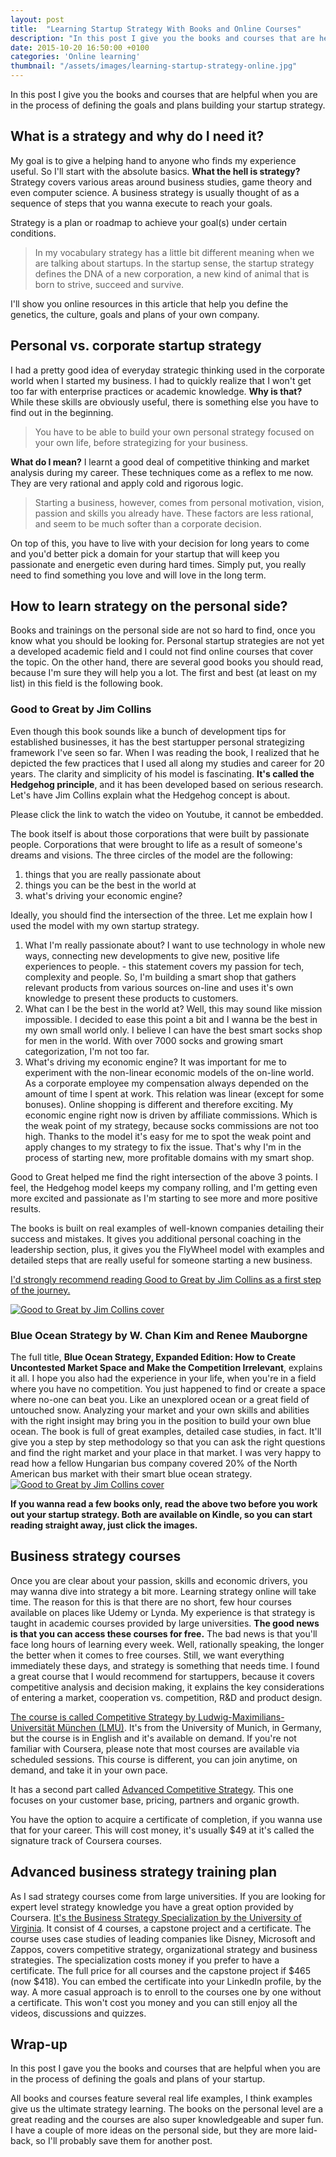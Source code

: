 ```yaml
---
layout: post
title:  "Learning Startup Strategy With Books and Online Courses"
description: "In this post I give you the books and courses that are helpful when you are in the process of defining the goals and plans building your startup strategy."
date: 2015-10-20 16:50:00 +0100
categories: 'Online learning'
thumbnail: "/assets/images/learning-startup-strategy-online.jpg"
---
```

In this post I give you the books and courses that are helpful when you are in the process of defining the goals and plans building your startup strategy.

## What is a strategy and why do I need it? 
My goal is to give a helping hand to anyone who finds my experience useful. So I'll start with the absolute basics. **What the hell is strategy?**
Strategy covers various areas around business studies, game theory and even computer science. A business strategy is usually thought of as a sequence of steps that you wanna execute to reach your goals.

Strategy is a plan or roadmap to achieve your goal(s) under certain conditions.
> In my vocabulary strategy has a little bit different meaning when we are talking about startups.
In the startup sense, the startup strategy defines the DNA of a new corporation, a new kind of animal that is born to strive, succeed and survive.

I'll show you online resources in this article that help you define the genetics, the culture, goals and plans of your own company.

## Personal vs. corporate startup strategy

I had a pretty good idea of everyday strategic thinking used in the corporate world when I started my business. I had to quickly realize that I won't get too far with enterprise practices or academic knowledge. **Why is that?**
While these skills are obviously useful, there is something else you have to find out in the beginning.

> You have to be able to build your own personal strategy focused on your own life, before strategizing for your business.

**What do I mean?** I learnt a good deal of competitive thinking and market analysis during my career.
These techniques come as a reflex to me now. They are very rational and apply cold and rigorous logic.

> Starting a business, however, comes from personal motivation, vision, passion and skills you already have. These factors are less rational, and seem to be much softer than a corporate decision.

On top of this, you have to live with your decision for long years to come and you'd better pick a domain for your startup that will keep you passionate and energetic even during hard times.
Simply put, you really need to find something you love and will love in the long term.

## How to learn strategy on the personal side?

Books and trainings on the personal side are not so hard to find, once you know what you should be looking for.
Personal startup strategies are not yet a developed academic field and I could not find online courses that cover the topic.
On the other hand, there are several good books you should read, because I'm sure they will help you a lot.
The first and best (at least on my list) in this field is the following book.

### Good to Great by Jim Collins

Even though this book sounds like a bunch of development tips for established businesses, it has the best startupper personal strategizing framework I've seen so far.
When I was reading the book, I realized that he depicted the few practices that I used all along my studies and career for 20 years.
The clarity and simplicity of his model is fascinating. **It's called the Hedgehog principle**, and it has been developed based on serious research.
Let's have Jim Collins explain what the Hedgehog concept is about.

Please click the link to watch the video on Youtube, it cannot be embedded.

The book itself is about those corporations that were built by passionate people. Corporations that were brought to life as a result of someone's dreams and visions.
The three circles of the model are the following:

1. things that you are really passionate about
2. things you can be the best in the world at
3. what's driving your economic engine?

Ideally, you should find the intersection of the three. Let me explain how I used the model with my own startup strategy.

1. What I'm really passionate about? I want to use technology in whole new ways, connecting new developments to give new, positive life experiences to people. - this statement covers my passion for tech, complexity and people.
So, I'm building a smart shop that gathers relevant products from various sources on-line and uses it's own knowledge to present these products to customers.
2. What can I be the best in the world at? Well, this may sound like mission impossible.
I decided to ease this point a bit and I wanna be the best in my own small world only. I believe I can have the best smart socks shop for men in the world.
With over 7000 socks and growing smart categorization, I'm not too far.
3. What's driving my economic engine? It was important for me to experiment with the non-linear economic models of the on-line world.
As a corporate employee my compensation always depended on the amount of time I spent at work. This relation was linear (except for some bonuses).
Online shopping is different and therefore exciting.
My economic engine right now is driven by affiliate commissions. Which is the weak point of my strategy, because socks commissions are not too high. Thanks to the model it's easy for me to spot the weak point and apply changes to my strategy to fix the issue. That's why I'm in the process of starting new, more profitable domains with my smart shop.

Good to Great helped me find the right intersection of the above 3 points. I feel, the Hedgehog model keeps my company rolling, and I'm getting even more excited and passionate as I'm starting to see more and more positive results.

The books is built on real examples of well-known companies detailing their success and mistakes. It gives you additional personal coaching in the leadership section, plus, it gives you the FlyWheel model with examples and detailed steps that are really useful for someone starting a new business.

[I'd strongly recommend reading Good to Great by Jim Collins as a first step of the journey.](http://www.amazon.com/Good-Great-Some-Companies-Others/dp/0066620996)

[![Good to Great by Jim Collins cover](http://ecx.images-amazon.com/images/I/41EV9hbgbCL._SX327_BO1,204,203,200_.jpg "Good to Great by Jim Collins cover")](http://www.amazon.com/Good-Great-Some-Companies-Others/dp/0066620996)

### Blue Ocean Strategy by W. Chan Kim and Renee Mauborgne

The full title, **Blue Ocean Strategy, Expanded Edition: How to Create Uncontested Market Space and Make the Competition Irrelevant**, explains it all.
I hope you also had the experience in your life, when you're in a field where you have no competition. You just happened to find or create a space where no-one can beat you.
Like an unexplored ocean or a great field of untouched snow.
Analyzing your market and your own skills and abilities with the right insight may bring you in the position to build your own blue ocean.
The book is full of great examples, detailed case studies, in fact.
It'll give you a step by step methodology so that you can ask the right questions and find the right market and your place in that market.
I was very happy to read how a fellow Hungarian bus company covered 20% of the North American bus market with their smart blue ocean strategy.
[![Good to Great by Jim Collins cover](http://ecx.images-amazon.com/images/I/51w4ZYfrA4L._SX321_BO1,204,203,200_.jpg "Good to Great by Jim Collins cover")](http://www.amazon.com/Blue-Ocean-Strategy-Expanded-Edition/dp/1625274491/ref=dp_ob_title_bk)

**If you wanna read a few books only, read the above two before you work out your startup strategy. Both are available on Kindle, so you can start reading straight away, just click the images.**

## Business strategy courses

Once you are clear about your passion, skills and economic drivers, you may wanna dive into strategy a bit more.
Learning strategy online will take time. The reason for this is that there are no short, few hour courses available on places like Udemy or Lynda.
My experience is that strategy is taught in academic courses provided by large universities. **The good news is that you can access these courses for free.**
The bad news is that you'll face long hours of learning every week. Well, rationally speaking, the longer the better when it comes to free courses. Still, we want everything immediately these days, and strategy is something that needs time.
I found a great course that I would recommend for startuppers, because it covers competitive analysis and decision making, it explains the key considerations of entering a market, cooperation vs. competition, R&D and product design.

[The course is called Competitive Strategy by Ludwig-Maximilians-Universität München (LMU)](https://www.coursera.org/learn/competitivestrategy/home/welcome). It's from the University of Munich, in Germany, but the course is in English and it's available on demand.
If you're not familiar with Coursera, please note that most courses are available via scheduled sessions. This course is different, you can join anytime, on demand, and take it in your own pace.

It has a second part called [Advanced Competitive Strategy](https://www.coursera.org/learn/advanced-competitive-strategy/home/welcome). This one focuses on your customer base, pricing, partners and organic growth.

You have the option to acquire a certificate of completion, if you wanna use that for your career. This will cost money, it's usually $49 at it's called the signature track of Coursera courses.

## Advanced business strategy training plan

As I sad strategy courses come from large universities. If you are looking for expert level strategy knowledge you have a great option provided by Coursera.
[It's the Business Strategy Specialization by the University of Virginia](https://www.coursera.org/specializations/business-strategy).
It consist of 4 courses, a capstone project and a certificate.
The course uses case studies of leading companies like Disney, Microsoft and Zappos, covers competitive strategy, organizational strategy and business strategies.
The specialization costs money if you prefer to have a certificate. The full price for all courses and the capstone project if $465 (now $418).
You can embed the certificate into your LinkedIn profile, by the way.
A more casual approach is to enroll to the courses one by one without a certificate.
This won't cost you money and you can still enjoy all the videos, discussions and quizzes.

## Wrap-up
In this post I gave you the books and courses that are helpful when you are in the process of defining the goals and plans of your startup.

All books and courses feature several real life examples, I think examples give us the ultimate strategy learning.
The books on the personal level are a great reading and the courses are also super knowledgeable and super fun.
I have a couple of more ideas on the personal side, but they are more laid-back, so I'll probably save them for another post.